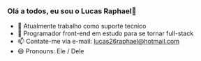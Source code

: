 ### Olá a todos, eu sou o Lucas Raphael👋

- 🔭 Atualmente trabalho como suporte tecnico
- 🌱 Programador front-end em estudo para se tornar full-stack
- 📫 Contate-me via e-mail: lucas26raphael@hotmail.com
- 😄 Pronouns: Ele / Dele


